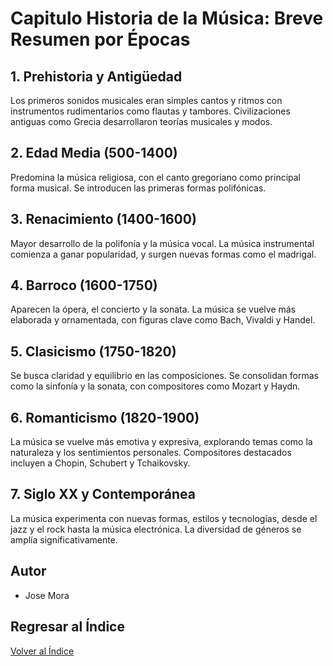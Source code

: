 # Capitulo Historia de la Música: Breve Resumen por Épocas

## 1. Prehistoria y Antigüedad
Los primeros sonidos musicales eran simples cantos y ritmos con instrumentos rudimentarios como flautas y tambores. Civilizaciones antiguas como Grecia desarrollaron teorías musicales y modos.

## 2. Edad Media (500-1400)
Predomina la música religiosa, con el canto gregoriano como principal forma musical. Se introducen las primeras formas polifónicas.

## 3. Renacimiento (1400-1600)
Mayor desarrollo de la polifonía y la música vocal. La música instrumental comienza a ganar popularidad, y surgen nuevas formas como el madrigal.

## 4. Barroco (1600-1750)
Aparecen la ópera, el concierto y la sonata. La música se vuelve más elaborada y ornamentada, con figuras clave como Bach, Vivaldi y Handel.

## 5. Clasicismo (1750-1820)
Se busca claridad y equilibrio en las composiciones. Se consolidan formas como la sinfonía y la sonata, con compositores como Mozart y Haydn.

## 6. Romanticismo (1820-1900)
La música se vuelve más emotiva y expresiva, explorando temas como la naturaleza y los sentimientos personales. Compositores destacados incluyen a Chopin, Schubert y Tchaikovsky.

## 7. Siglo XX y Contemporánea
La música experimenta con nuevas formas, estilos y tecnologías, desde el jazz y el rock hasta la música electrónica. La diversidad de géneros se amplía significativamente.

## Autor
- Jose Mora

## Regresar al Índice 
[Volver al Índice](../README.md)
